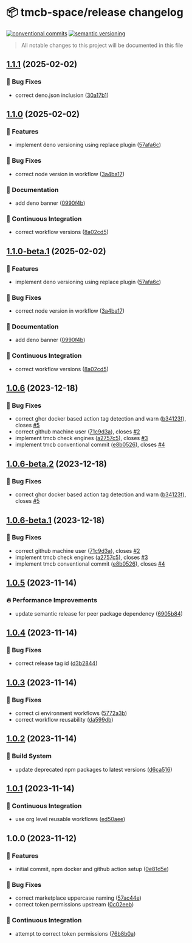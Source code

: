 # 📦 tmcb-space/release changelog

[![conventional commits](https://img.shields.io/badge/conventional%20commits-1.0.0-yellow.svg)](https://conventionalcommits.org)
[![semantic versioning](https://img.shields.io/badge/semantic%20versioning-2.0.0-green.svg)](https://semver.org)

> All notable changes to this project will be documented in this file

## [1.1.1](https://github.com/TMCB-SPACE/release/compare/v1.1.0...v1.1.1) (2025-02-02)

### 🐛 Bug Fixes

* correct deno.json inclusion ([30a17b1](https://github.com/TMCB-SPACE/release/commit/30a17b165e9a30acb2cb31a3af214d41e785e2c6))

## [1.1.0](https://github.com/TMCB-SPACE/release/compare/v1.0.6...v1.1.0) (2025-02-02)

### 🍕 Features

* implement deno versioning using replace plugin ([57afa6c](https://github.com/TMCB-SPACE/release/commit/57afa6c84f3f23b357f84474b26d7f68e5510665))

### 🐛 Bug Fixes

* correct node version in workflow ([3a4ba17](https://github.com/TMCB-SPACE/release/commit/3a4ba17600bf04e2cef61e5a83771752aa3d980b))

### 📝 Documentation

* add deno banner ([0990f4b](https://github.com/TMCB-SPACE/release/commit/0990f4b99734c42d38617c95165c3f65457afaa1))

### 🔁 Continuous Integration

* correct workflow versions ([8a02cd5](https://github.com/TMCB-SPACE/release/commit/8a02cd51ba7624b4b12cb2f17b094f1cb67b3236))

## [1.1.0-beta.1](https://github.com/TMCB-SPACE/release/compare/v1.0.6...v1.1.0-beta.1) (2025-02-02)

### 🍕 Features

* implement deno versioning using replace plugin ([57afa6c](https://github.com/TMCB-SPACE/release/commit/57afa6c84f3f23b357f84474b26d7f68e5510665))

### 🐛 Bug Fixes

* correct node version in workflow ([3a4ba17](https://github.com/TMCB-SPACE/release/commit/3a4ba17600bf04e2cef61e5a83771752aa3d980b))

### 📝 Documentation

* add deno banner ([0990f4b](https://github.com/TMCB-SPACE/release/commit/0990f4b99734c42d38617c95165c3f65457afaa1))

### 🔁 Continuous Integration

* correct workflow versions ([8a02cd5](https://github.com/TMCB-SPACE/release/commit/8a02cd51ba7624b4b12cb2f17b094f1cb67b3236))

## [1.0.6](https://github.com/TMCB-SPACE/release/compare/v1.0.5...v1.0.6) (2023-12-18)


### 🐛 Bug Fixes

* correct ghcr docker based action tag detection and warn ([b34123f](https://github.com/TMCB-SPACE/release/commit/b34123f77d1d888949e7f980de3cfc2fc12733b0)), closes [#5](https://github.com/TMCB-SPACE/release/issues/5)
* correct github machine user ([71c9d3a](https://github.com/TMCB-SPACE/release/commit/71c9d3a94e9504d1cfd16a32ad50bb294ba93828)), closes [#2](https://github.com/TMCB-SPACE/release/issues/2)
* implement tmcb check engines ([a2757c5](https://github.com/TMCB-SPACE/release/commit/a2757c5931222a8f253a93ae0e3fad91161b602b)), closes [#3](https://github.com/TMCB-SPACE/release/issues/3)
* implement tmcb conventional commit ([e8b0526](https://github.com/TMCB-SPACE/release/commit/e8b05260acc4810c961331d848817864877d2c64)), closes [#4](https://github.com/TMCB-SPACE/release/issues/4)

## [1.0.6-beta.2](https://github.com/TMCB-SPACE/release/compare/v1.0.6-beta.1...v1.0.6-beta.2) (2023-12-18)


### 🐛 Bug Fixes

* correct ghcr docker based action tag detection and warn ([b34123f](https://github.com/TMCB-SPACE/release/commit/b34123f77d1d888949e7f980de3cfc2fc12733b0)), closes [#5](https://github.com/TMCB-SPACE/release/issues/5)

## [1.0.6-beta.1](https://github.com/TMCB-SPACE/release/compare/v1.0.5...v1.0.6-beta.1) (2023-12-18)


### 🐛 Bug Fixes

* correct github machine user ([71c9d3a](https://github.com/TMCB-SPACE/release/commit/71c9d3a94e9504d1cfd16a32ad50bb294ba93828)), closes [#2](https://github.com/TMCB-SPACE/release/issues/2)
* implement tmcb check engines ([a2757c5](https://github.com/TMCB-SPACE/release/commit/a2757c5931222a8f253a93ae0e3fad91161b602b)), closes [#3](https://github.com/TMCB-SPACE/release/issues/3)
* implement tmcb conventional commit ([e8b0526](https://github.com/TMCB-SPACE/release/commit/e8b05260acc4810c961331d848817864877d2c64)), closes [#4](https://github.com/TMCB-SPACE/release/issues/4)

## [1.0.5](https://github.com/TMCB-SPACE/release/compare/v1.0.4...v1.0.5) (2023-11-14)


### 🔥 Performance Improvements

* update semantic release for peer package dependency ([6905b84](https://github.com/TMCB-SPACE/release/commit/6905b8419298cde3307c4e4d00112aa41c62456c))

## [1.0.4](https://github.com/TMCB-SPACE/release/compare/v1.0.3...v1.0.4) (2023-11-14)


### 🐛 Bug Fixes

* correct release tag id ([d3b2844](https://github.com/TMCB-SPACE/release/commit/d3b2844a9ce544cd2a90bd914049e3f72d26a766))

## [1.0.3](https://github.com/TMCB-SPACE/release/compare/v1.0.2...v1.0.3) (2023-11-14)


### 🐛 Bug Fixes

* correct ci environment workflows ([5772a3b](https://github.com/TMCB-SPACE/release/commit/5772a3bad7e9f244b226c30b4d83503555c39f56))
* correct workflow reusability ([da599db](https://github.com/TMCB-SPACE/release/commit/da599db65121fb66e28c58e63d5afd3352dc5ccb))

## [1.0.2](https://github.com/TMCB-SPACE/release/compare/v1.0.1...v1.0.2) (2023-11-14)


### 🤖 Build System

* update deprecated npm packages to latest versions ([d6ca516](https://github.com/TMCB-SPACE/release/commit/d6ca51653552de129a7fe10f663a5a6734b40e11))

## [1.0.1](https://github.com/TMCB-SPACE/release/compare/v1.0.0...v1.0.1) (2023-11-14)


### 🔁 Continuous Integration

* use org level reusable workflows ([ed50aee](https://github.com/TMCB-SPACE/release/commit/ed50aee526797ea9166c27e8bdf4a5827b8c8992))

## 1.0.0 (2023-11-12)


### 🍕 Features

* initial commit, npm docker and github action setup ([0e81d5e](https://github.com/TMCB-SPACE/release/commit/0e81d5eff8be4a3af6d7df56f14a3d7ef95fe7d8))


### 🐛 Bug Fixes

* correct marketplace uppercase naming ([57ac44e](https://github.com/TMCB-SPACE/release/commit/57ac44e7347dc4cceec895656232b3e55fb68ede))
* correct token permissions upstream ([0c02eeb](https://github.com/TMCB-SPACE/release/commit/0c02eeb6b9274bd66ab3722e0547b66ca6d2a7b4))


### 🔁 Continuous Integration

* attempt to correct token permissions ([76b8b0a](https://github.com/TMCB-SPACE/release/commit/76b8b0a0339278c3125e5883c8d4f6ab93fb17e6))
